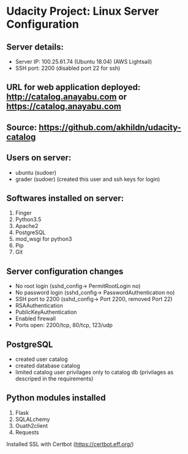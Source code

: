 # Udacity Project: Linux Server Configuration

## Server details:
- Server IP: 100.25.61.74 (Ubuntu 18.04) (AWS Lightsail)
- SSH port: 2200 (disabled port 22 for ssh)

## URL for web application deployed: http://catalog.anayabu.com or https://catalog.anayabu.com

## Source: https://github.com/akhildn/udacity-catalog

## Users on server:
- ubuntu (sudoer) 
- grader (sudoer) (created this user and ssh keys for login)

## Softwares installed on server:
1. Finger
2. Python3.5
3. Apache2 
4. PostgreSQL
5. mod_wsgi for python3
6. Pip 
7. Git

## Server configuration changes
- No root login (sshd_config-> PermitRootLogin no)
- No password login (sshd_config-> PasswordAuthentication no)
- SSH port to 2200 (sshd_config-> Port 2200, removed Port 22)
- RSAAuthentication 
- PublicKeyAuthentication 
- Enabled firewall 
- Ports open: 2200/tcp, 80/tcp, 123/udp

## PostgreSQL
- created user catalog
- created database catalog
- limited catalog user privilages only to catalog db (privilages as descriped in the requirements)

## Python modules installed
1. Flask
2. SQLALchemy
3. Ouath2client
4. Requests

Installed SSL with Certbot (https://certbot.eff.org/)

